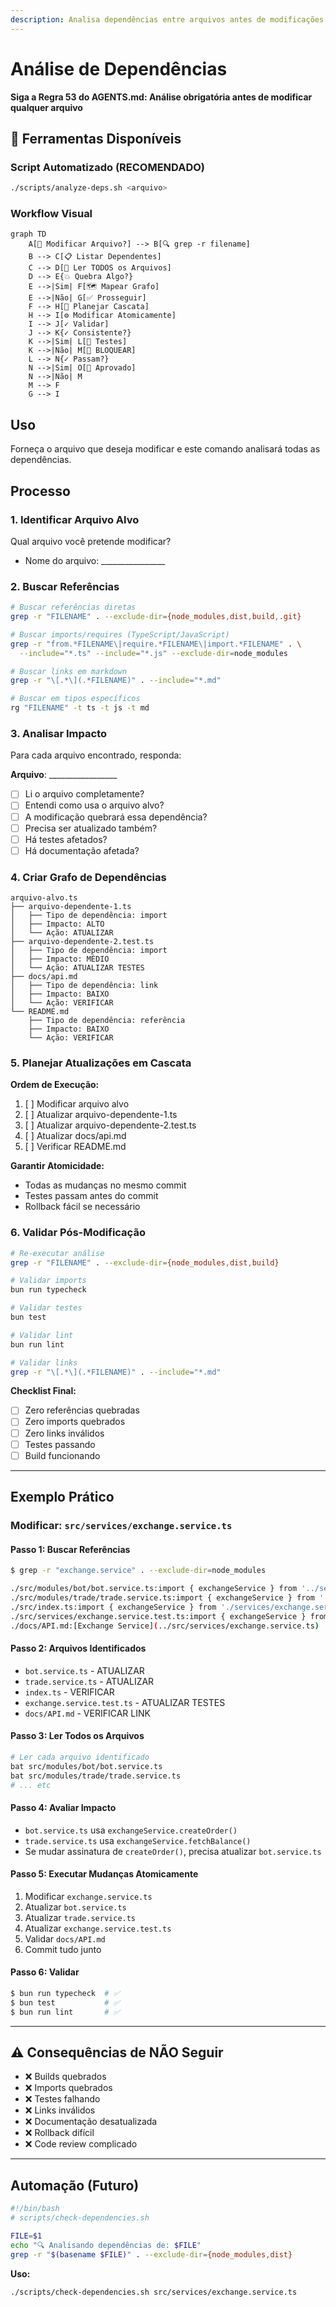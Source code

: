 ```yaml
---
description: Analisa dependências entre arquivos antes de modificações (Regra 53)
---
```


# Análise de Dependências

**Siga a Regra 53 do AGENTS.md: Análise obrigatória antes de modificar qualquer arquivo**

## 🎯 Ferramentas Disponíveis

### Script Automatizado (RECOMENDADO)
```bash
./scripts/analyze-deps.sh <arquivo>
```

### Workflow Visual

```mermaid
graph TD
    A[📝 Modificar Arquivo?] --> B[🔍 grep -r filename]
    B --> C[📋 Listar Dependentes]
    C --> D[📖 Ler TODOS os Arquivos]
    D --> E{💥 Quebra Algo?}
    E -->|Sim| F[🗺️ Mapear Grafo]
    E -->|Não| G[✅ Prosseguir]
    F --> H[📝 Planejar Cascata]
    H --> I[⚙️ Modificar Atomicamente]
    I --> J[✓ Validar]
    J --> K{✓ Consistente?}
    K -->|Sim| L[🧪 Testes]
    K -->|Não| M[🚫 BLOQUEAR]
    L --> N{✓ Passam?}
    N -->|Sim| O[🎉 Aprovado]
    N -->|Não| M
    M --> F
    G --> I
```

## Uso

Forneça o arquivo que deseja modificar e este comando analisará todas as dependências.

## Processo

### 1. Identificar Arquivo Alvo

Qual arquivo você pretende modificar?
- Nome do arquivo: ________________

### 2. Buscar Referências

```bash
# Buscar referências diretas
grep -r "FILENAME" . --exclude-dir={node_modules,dist,build,.git}

# Buscar imports/requires (TypeScript/JavaScript)
grep -r "from.*FILENAME\|require.*FILENAME\|import.*FILENAME" . \
  --include="*.ts" --include="*.js" --exclude-dir=node_modules

# Buscar links em markdown
grep -r "\[.*\](.*FILENAME)" . --include="*.md"

# Buscar em tipos específicos
rg "FILENAME" -t ts -t js -t md
```

### 3. Analisar Impacto

Para cada arquivo encontrado, responda:

**Arquivo**: _________________

- [ ] Li o arquivo completamente?
- [ ] Entendi como usa o arquivo alvo?
- [ ] A modificação quebrará essa dependência?
- [ ] Precisa ser atualizado também?
- [ ] Há testes afetados?
- [ ] Há documentação afetada?

### 4. Criar Grafo de Dependências

```
arquivo-alvo.ts
├── arquivo-dependente-1.ts
│   ├── Tipo de dependência: import
│   ├── Impacto: ALTO
│   └── Ação: ATUALIZAR
├── arquivo-dependente-2.test.ts
│   ├── Tipo de dependência: import
│   ├── Impacto: MÉDIO
│   └── Ação: ATUALIZAR TESTES
├── docs/api.md
│   ├── Tipo de dependência: link
│   ├── Impacto: BAIXO
│   └── Ação: VERIFICAR
└── README.md
    ├── Tipo de dependência: referência
    ├── Impacto: BAIXO
    └── Ação: VERIFICAR
```

### 5. Planejar Atualizações em Cascata

**Ordem de Execução:**

1. [ ] Modificar arquivo alvo
2. [ ] Atualizar arquivo-dependente-1.ts
3. [ ] Atualizar arquivo-dependente-2.test.ts
4. [ ] Atualizar docs/api.md
5. [ ] Verificar README.md

**Garantir Atomicidade:**
- Todas as mudanças no mesmo commit
- Testes passam antes do commit
- Rollback fácil se necessário

### 6. Validar Pós-Modificação

```bash
# Re-executar análise
grep -r "FILENAME" . --exclude-dir={node_modules,dist,build}

# Validar imports
bun run typecheck

# Validar testes
bun test

# Validar lint
bun run lint

# Validar links
grep -r "\[.*\](.*FILENAME)" . --include="*.md"
```

**Checklist Final:**
- [ ] Zero referências quebradas
- [ ] Zero imports quebrados
- [ ] Zero links inválidos
- [ ] Testes passando
- [ ] Build funcionando

---

## Exemplo Prático

### Modificar: `src/services/exchange.service.ts`

#### Passo 1: Buscar Referências
```bash
$ grep -r "exchange.service" . --exclude-dir=node_modules

./src/modules/bot/bot.service.ts:import { exchangeService } from '../services/exchange.service';
./src/modules/trade/trade.service.ts:import { exchangeService } from '../services/exchange.service';
./src/index.ts:import { exchangeService } from './services/exchange.service';
./src/services/exchange.service.test.ts:import { exchangeService } from './exchange.service';
./docs/API.md:[Exchange Service](../src/services/exchange.service.ts)
```

#### Passo 2: Arquivos Identificados
- `bot.service.ts` - ATUALIZAR
- `trade.service.ts` - ATUALIZAR
- `index.ts` - VERIFICAR
- `exchange.service.test.ts` - ATUALIZAR TESTES
- `docs/API.md` - VERIFICAR LINK

#### Passo 3: Ler Todos os Arquivos
```bash
# Ler cada arquivo identificado
bat src/modules/bot/bot.service.ts
bat src/modules/trade/trade.service.ts
# ... etc
```

#### Passo 4: Avaliar Impacto
- `bot.service.ts` usa `exchangeService.createOrder()`
- `trade.service.ts` usa `exchangeService.fetchBalance()`
- Se mudar assinatura de `createOrder()`, precisa atualizar `bot.service.ts`

#### Passo 5: Executar Mudanças Atomicamente
1. Modificar `exchange.service.ts`
2. Atualizar `bot.service.ts`
3. Atualizar `trade.service.ts`
4. Atualizar `exchange.service.test.ts`
5. Validar `docs/API.md`
6. Commit tudo junto

#### Passo 6: Validar
```bash
$ bun run typecheck  # ✅
$ bun test           # ✅
$ bun run lint       # ✅
```

---

## ⚠️ Consequências de NÃO Seguir

- ❌ Builds quebrados
- ❌ Imports quebrados
- ❌ Testes falhando
- ❌ Links inválidos
- ❌ Documentação desatualizada
- ❌ Rollback difícil
- ❌ Code review complicado

---

## Automação (Futuro)

```bash
#!/bin/bash
# scripts/check-dependencies.sh

FILE=$1
echo "🔍 Analisando dependências de: $FILE"
grep -r "$(basename $FILE)" . --exclude-dir={node_modules,dist}
```

**Uso:**
```bash
./scripts/check-dependencies.sh src/services/exchange.service.ts
```


